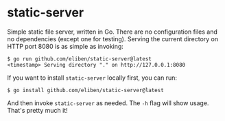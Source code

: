 # static-server

Simple static file server, written in Go. There are no configuration files and no dependencies (except one for testing). Serving the current directory on HTTP port 8080 is as simple as invoking:

```
$ go run github.com/eliben/static-server@latest
<timestamp> Serving directory "." on http://127.0.0.1:8080
```

If you want to install `static-server` locally first, you can run:

```
$ go install github.com/eliben/static-server@latest
```

And then invoke `static-server` as needed. The `-h` flag will show usage. That's pretty much it!
